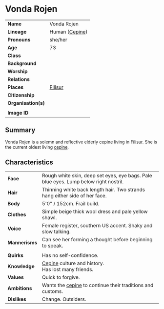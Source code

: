 # Vonda Rojen

|||
| --- | --- |
| **Name** | Vonda Rojen | character.4
| **Lineage** | Human ([Cepine](../lineages/cepine.md)) |
| **Pronouns** | she/her |
| **Age** | 73 |
| **Class** | |
| **Background** | |
| **Worship** | |
| **Relations** | |
| **Places** | [Filisur](../places/villages/filisur.md) |
| **Citizenship** | |
| **Organisation(s)** | |
|||
| **Image ID** | |

## Summary

Vonda Rojen is a solemn and reflective elderly [cepine](../lineages/cepine.md) living in [Filisur](../places/villages/filisur.md). She is the current oldest living [cepine](../lineages/cepine.md).

## Characteristics

| | |
| --- | --- |
| **Face** | Rough white skin, deep set eyes, eye bags. Pale blue eyes. Lump below right nostril. | characteristics.2
| **Hair** | Thinning white back length hair. Two strands hang either side of her face. |
| **Body** | 5'0" / 152cm. Frail build. |
| **Clothes** | Simple beige thick wool dress and pale yellow shawl. |
| **Voice** | Female register, southern US accent. Shaky and slow talking. |
| **Mannerisms** | Can see her forming a thought before beginning to speak. |
| | |
| **Quirks** | Has no self-confidence. |
| **Knowledge** | [Cepine](../lineages/cepine.md) culture and history.<br>Has lost many friends. |
| **Values** | Quick to forgive. |
| **Ambitions** | Wants the [cepine](../lineages/cepine.md) to continue their traditions and customs. |
| **Dislikes** | Change. Outsiders. |
